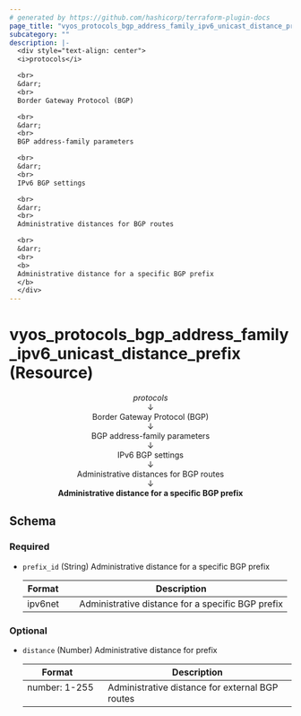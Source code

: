 ```yaml
---
# generated by https://github.com/hashicorp/terraform-plugin-docs
page_title: "vyos_protocols_bgp_address_family_ipv6_unicast_distance_prefix Resource - vyos"
subcategory: ""
description: |-
  <div style="text-align: center">
  <i>protocols</i>

  <br>
  &darr;
  <br>
  Border Gateway Protocol (BGP)

  <br>
  &darr;
  <br>
  BGP address-family parameters

  <br>
  &darr;
  <br>
  IPv6 BGP settings

  <br>
  &darr;
  <br>
  Administrative distances for BGP routes

  <br>
  &darr;
  <br>
  <b>
  Administrative distance for a specific BGP prefix
  </b>
  </div>
---
```


# vyos_protocols_bgp_address_family_ipv6_unicast_distance_prefix (Resource)

<div style="text-align: center">
<i>protocols</i>

<br>
&darr;
<br>
Border Gateway Protocol (BGP)

<br>
&darr;
<br>
BGP address-family parameters

<br>
&darr;
<br>
IPv6 BGP settings

<br>
&darr;
<br>
Administrative distances for BGP routes

<br>
&darr;
<br>
<b>
Administrative distance for a specific BGP prefix
</b>
</div>



<!-- schema generated by tfplugindocs -->
## Schema

### Required

- `prefix_id` (String) Administrative distance for a specific BGP prefix

    |  Format &emsp; | Description  |
    |----------|---------------|
    |  ipv6net  &emsp; |  Administrative distance for a specific BGP prefix  |

### Optional

- `distance` (Number) Administrative distance for prefix

    |  Format &emsp; | Description  |
    |----------|---------------|
    |  number: 1-255  &emsp; |  Administrative distance for external BGP routes  |
